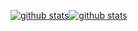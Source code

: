 [![github stats](https://github-readme-stats.vercel.app/api?username=joffrey-bion&show=prs_merged&show_icons=true&theme=tokyonight#gh-dark-mode-only)]([https://github.com/anuraghazra/github-readme-stats#gh-dark-mode-only)[![github stats](https://github-readme-stats.vercel.app/api?username=joffrey-bion&show=prs_merged&show_icons=true&theme=catppuccin_latte#gh-light-mode-only)]([https://github.com/anuraghazra/github-readme-stats#gh-light-mode-only)
